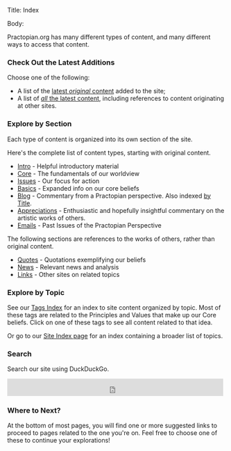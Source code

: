 Title: Index

Body:

Practopian.org has many different types of content, and many different ways to access that content. 

### Check Out the Latest Additions

Choose one of the following:

* A list of the [latest *original* content](latest-original-content.html) added to the site;
* A list of [*all* the latest content](latest-content.html), including references to content originating at other sites. 

### Explore by Section

Each type of content is organized into its own section of the site.

Here's the complete list of content types, starting with original content. 

<ul>
<li><a href="../intro/index.html">Intro</a> - Helpful introductory material</li>
<li><a href="../core/index.html">Core</a> - The fundamentals of our worldview</li>
<li><a href="../issues/index.html">Issues</a> - Our focus for action</li>
<li><a href="../basics/index.html">Basics</a> - Expanded info on our core beliefs</li>
<li><a href="../blog/index.html">Blog</a> - Commentary from a Practopian perspective. Also indexed <a href="../blog/index-by-title.html">by Title</a>.</li>
<li><a href="../appreciation/index.html">Appreciations</a> - Enthusiastic and hopefully insightful commentary on the artistic works of others.</li>
<li><a href="../perspective/index.html">Emails</a> - Past Issues of the Practopian Perspective</li> 
</ul>

The following sections are references to the works of others, rather than original content. 

<ul>
<li><a href="../quotes/index.html">Quotes</a> - Quotations exemplifying our beliefs</li>
<li><a href="../news/index.html">News</a> - Relevant news and analysis</li>
<li><a href="../links/index.html">Links</a> - Other sites on related topics</li>
</ul>

### Explore by Topic

See our [Tags Index](../tags/index.html) for an index to site content organized by topic.  Most of these tags are related to the Principles and Values that make up our Core beliefs. Click on one of these tags to see all content related to that idea. 

Or go to our [Site Index page](site-index.html) for an index containing a broader list of topics. 

### Search

Search our site using DuckDuckGo. 

<iframe src="https://duckduckgo.com/search.html?width=440&site=Practopian.org&kn=1&prefill=Search Practopian.org" style="overflow:hidden;margin:0;padding:0;width:498px;height:40px;" frameborder="0"></iframe>

### Where to Next?

At the bottom of most pages, you will find one or more suggested links to proceed to pages related to the one you're on. Feel free to choose one of these to continue your explorations!


[basics]: ../basics/index.html
[blog]:   ../blog/index.html
[core]:   ../core/index.html
[intro]:  ../intro/index.html
[issues]: ../issues/index.html
[links]:  ../links/index.html
[meetup]: https://www.meetup.com/The-Society-for-Practical-Utopians-Seattle-Chapter/
[news]:   ../news/index.html
[quotes]: ../quotes/index.html

